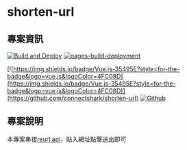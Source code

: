 # shorten-url

## 專案資訊

[![Build and Deploy](https://github.com/connectshark/shorten-url/actions/workflows/deploy.yml/badge.svg)](https://github.com/connectshark/shorten-url/actions/workflows/deploy.yml)
[![pages-build-deployment](https://github.com/connectshark/shorten-url/actions/workflows/pages/pages-build-deployment/badge.svg)](https://github.com/connectshark/shorten-url/actions/workflows/pages/pages-build-deployment)


[![https://img.shields.io/badge/Vue.js-35495E?style=for-the-badge&logo=vue.js&logoColor=4FC08D](https://img.shields.io/badge/Vue.js-35495E?style=for-the-badge&logo=vue.js&logoColor=4FC08D)](https://github.com/connectshark/shorten-url)
[![Github](https://img.shields.io/badge/GitHub-100000?style=for-the-badge&logo=github&logoColor=white)](https://github.com/connectshark/shorten-url)

## 專案說明
本專案串接[reurl api](https://reurl.cc/main/tw)，貼入網址點擊送出即可
